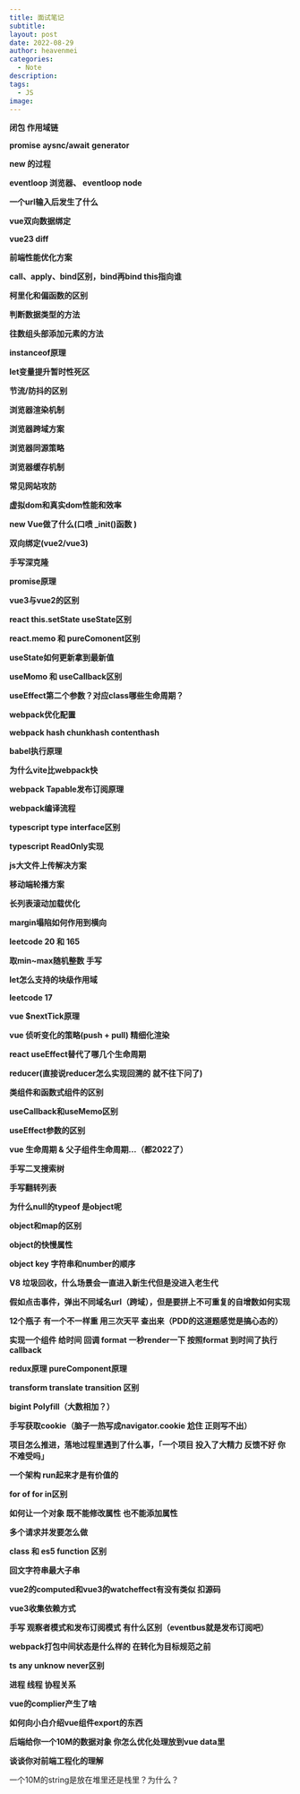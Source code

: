 ```yaml
---
title: 面试笔记
subtitle: 
layout: post
date: 2022-08-29
author: heavenmei
categories:
  - Note
description: 
tags:
  - JS
image:
---
```


**闭包 作用域链**

**promise** **aysnc/await** **generator**

**new 的过程**

**eventloop 浏览器、 eventloop node**

**一个url输入后发生了什么**

**vue双向数据绑定**

 **vue23 diff**


**前端性能优化方案**

**call、apply、bind区别，bind再bind this指向谁**

**柯里化和偏函数的区别**

**判断数据类型的方法**

**往数组头部添加元素的方法**

**instanceof原理**

**let变量提升暂时性死区**

**节流/防抖的区别**

**浏览器渲染机制**

**浏览器跨域方案**

**浏览器同源策略**

**浏览器缓存机制**

**常见网站攻防**

**虚拟dom和真实dom性能和效率**

**new Vue做了什么(口喷 _init()函数 )**

**双向绑定(vue2/vue3)**

**手写深克隆**

**promise原理**

**vue3与vue2的区别**

**react this.setState useState区别**

**react.memo 和 pureComonent区别**

**useState如何更新拿到最新值**

**useMomo 和 useCallback区别**

**useEffect第二个参数？对应class哪些生命周期？**

**webpack优化配置**

**webpack hash chunkhash contenthash**

**babel执行原理**

**为什么vite比webpack快**

**webpack Tapable发布订阅原理**

**webpack编译流程**

**typescript type interface区别**

**typescript ReadOnly实现**

**js大文件上传解决方案**

**移动端轮播方案**

**长列表滚动加载优化**

**margin塌陷如何作用到横向**

**leetcode 20 和 165**

**取min~max随机整数 手写**

**let怎么支持的块级作用域**

**leetcode 17**

**vue $nextTick原理**

**vue 侦听变化的策略(push + pull) 精细化渲染**

**react useEffect替代了哪几个生命周期**

**reducer(直接说reducer怎么实现回溯的 就不往下问了)**

**类组件和函数式组件的区别**

**useCallback和useMemo区别**

**useEffect参数的区别**

**vue 生命周期 & 父子组件生命周期...（都2022了）**

**手写二叉搜索树**

**手写翻转列表**

**为什么null的typeof 是object呢**

**object和map的区别**

**object的快慢属性**

**object key 字符串和number的顺序**

**V8 垃圾回收，什么场景会一直进入新生代但是没进入老生代**

**假如点击事件，弹出不同域名url（跨域），但是要拼上不可重复的自增数如何实现**

**12个瓶子 有一个不一样重 用三次天平 查出来（PDD的这道题感觉是搞心态的）**

**实现一个组件 给时间 回调 format 一秒render一下 按照format 到时间了执行callback**

**redux原理 pureComponent原理**

**transform translate transition 区别**

**bigint Polyfill（大数相加？）**

**手写获取cookie（脑子一热写成navigator.cookie 尬住 正则写不出）**

**项目怎么推进，落地过程里遇到了什么事，「一个项目 投入了大精力 反馈不好 你不难受吗」**

**一个架构 run起来才是有价值的**

**for of for in区别**

**如何让一个对象 既不能修改属性 也不能添加属性**

**多个请求并发要怎么做**

**class 和 es5 function 区别**

**回文字符串最大子串**

**vue2的computed和vue3的watcheffect有没有类似 扣源码**

**vue3收集依赖方式**

**手写  观察者模式和发布订阅模式 有什么区别（eventbus就是发布订阅吧）**

**webpack打包中间状态是什么样的 在转化为目标规范之前**

**ts any unknow never区别**

**进程 线程 协程关系**

**vue的complier产生了啥**

**如何向小白介绍vue组件export的东西**

**后端给你一个10M的数据对象 你怎么优化处理放到vue data里**

**谈谈你对前端工程化的理解**

一个10M的string是放在堆里还是栈里？为什么？

